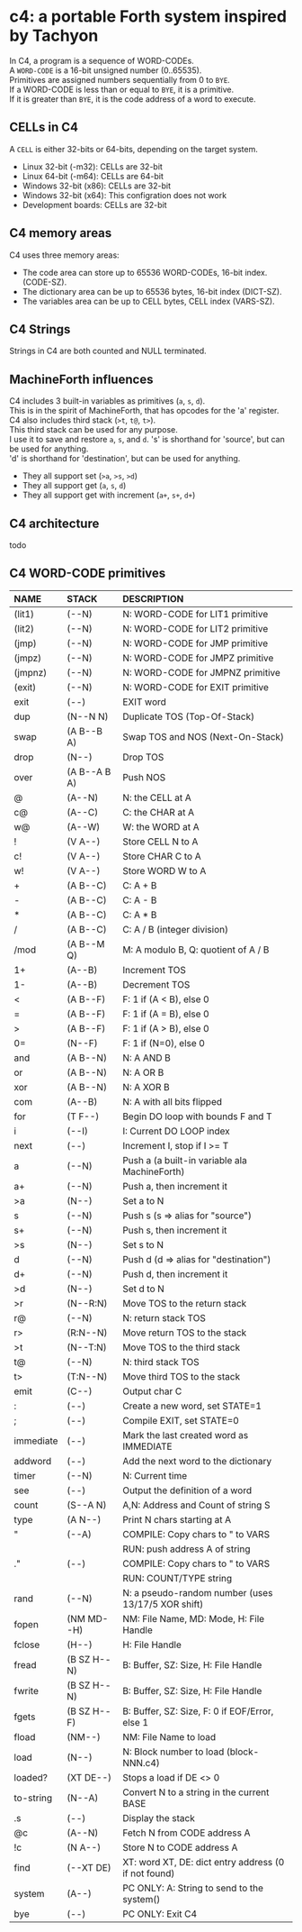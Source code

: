 # c4: a portable Forth system inspired by Tachyon

In C4, a program is a sequence of WORD-CODEs. <br/>
A `WORD-CODE` is a 16-bit unsigned number (0..65535). <br/>
Primitives are assigned numbers sequentially from 0 to `BYE`. <br/>
If a WORD-CODE is less than or equal to `BYE`, it is a primitive. <br/>
If it is greater than `BYE`, it is the code address of a word to execute. <br/>

## CELLs in C4
A `CELL` is either 32-bits or 64-bits, depending on the target system.
- Linux 32-bit (-m32): CELLs are 32-bit
- Linux 64-bit (-m64): CELLs are 64-bit
- Windows 32-bit (x86): CELLs are 32-bit
- Windows 32-bit (x64): This configration does not work
- Development boards: CELLs are 32-bit

## C4 memory areas

C4 uses three memory areas:
- The code area can store up to 65536 WORD-CODEs, 16-bit index. (CODE-SZ).
- The dictionary area can be up to 65536 bytes, 16-bit index (DICT-SZ).
- The variables area can be up to CELL bytes, CELL index (VARS-SZ).

## C4 Strings

Strings in C4 are both counted and NULL terminated.

## MachineForth influences

C4 includes 3 built-in variables as primitives (`a`, `s`, `d`). <br/>
This is in the spirit of MachineForth, that has opcodes for the 'a' register. <br/>
C4 also includes third stack (`>t`, `t@`, `t>`). <br/>
This third stack can be used for any purpose. <br/>
I use it to save and restore `a`, `s`, and `d`.
's' is shorthand for 'source', but can be used for anything. <br/>
'd' is shorthand for 'destination', but can be used for anything. <br/>
- They all support set (`>a`, `>s`, `>d`)
- They all support get (`a`, `s`, `d`)
- They all support get with increment (`a+`, `s+`, `d+`)

## C4 architecture

todo

## C4 WORD-CODE primitives

| NAME      | STACK        | DESCRIPTION |
|:--        |:--           |:-- |
| (lit1)    | (--N)        | N: WORD-CODE for LIT1 primitive |
| (lit2)    | (--N)        | N: WORD-CODE for LIT2 primitive |
| (jmp)     | (--N)        | N: WORD-CODE for JMP primitive |
| (jmpz)    | (--N)        | N: WORD-CODE for JMPZ primitive |
| (jmpnz)   | (--N)        | N: WORD-CODE for JMPNZ primitive |
| (exit)    | (--N)        | N: WORD-CODE for EXIT primitive |
| exit      | (--)         | EXIT word |
| dup       | (N--N N)     | Duplicate TOS (Top-Of-Stack) |
| swap      | (A B--B A)   | Swap TOS and NOS (Next-On-Stack) |
| drop      | (N--)        | Drop TOS |
| over      | (A B--A B A) | Push NOS |
| @         | (A--N)       | N: the CELL at A |
| c@        | (A--C)       | C: the CHAR at A |
| w@        | (A--W)       | W: the WORD at A |
| !         | (V A--)      | Store CELL N to A |
| c!        | (V A--)      | Store CHAR C to A |
| w!        | (V A--)      | Store WORD W to A |
| +         | (A B--C)     | C: A + B |
| -         | (A B--C)     | C: A - B |
| *         | (A B--C)     | C: A * B |
| /         | (A B--C)     | C: A / B (integer division) |
| /mod      | (A B--M Q)   | M: A modulo B, Q: quotient of A / B |
| 1+        | (A--B)       | Increment TOS |
| 1-        | (A--B)       | Decrement TOS |
| <         | (A B--F)     | F: 1 if (A < B), else 0 |
| =         | (A B--F)     | F: 1 if (A = B), else 0 |
| >         | (A B--F)     | F: 1 if (A > B), else 0 |
| 0=        | (N--F)       | F: 1 if (N=0), else 0 |
| and       | (A B--N)     | N: A AND B |
| or        | (A B--N)     | N: A OR  B |
| xor       | (A B--N)     | N: A XOR B |
| com       | (A--B)       | N: A with all bits flipped |
| for       | (T F--)      | Begin DO loop with bounds F and T |
| i         | (--I)        | I: Current DO LOOP index |
| next      | (--)         | Increment I, stop if I >= T |
| a         | (--N)        | Push a (a built-in variable ala MachineForth) |
| a+        | (--N)        | Push a, then increment it |
| >a        | (N--)        | Set a to N |
| s         | (--N)        | Push s (s => alias for "source") |
| s+        | (--N)        | Push s, then increment it |
| >s        | (N--)        | Set s to N |
| d         | (--N)        | Push d (d => alias for "destination") |
| d+        | (--N)        | Push d, then increment it |
| >d        | (N--)        | Set d to N |
| >r        | (N--R:N)     | Move TOS to the return stack |
| r@        | (--N)        | N: return stack TOS |
| r>        | (R:N--N)     | Move return TOS to the stack |
| >t        | (N--T:N)     | Move TOS to the third stack |
| t@        | (--N)        | N: third stack TOS |
| t>        | (T:N--N)     | Move third TOS to the stack |
| emit      | (C--)        | Output char C |
| :         | (--)         | Create a new word, set STATE=1 |
| ;         | (--)         | Compile EXIT, set STATE=0 |
| immediate | (--)         | Mark the last created word as IMMEDIATE |
| addword   | (--)         | Add the next word to the dictionary |
| timer     | (--N)        | N: Current time |
| see       | (--)         | Output the definition of a word |
| count     | (S--A N)     | A,N: Address and Count of string S |
| type      | (A N--)      | Print N chars starting at A |
| "         | (--A)        | COMPILE: Copy chars to " to VARS |
|           |              | RUN: push address A of string |
| ."        | (--)         | COMPILE: Copy chars to " to VARS |
|           |              | RUN: COUNT/TYPE string |
| rand      | (--N)        | N: a pseudo-random number (uses 13/17/5 XOR shift) |
| fopen     | (NM MD--H)   | NM: File Name, MD: Mode, H: File Handle |
| fclose    | (H--)        | H: File Handle |
| fread     | (B SZ H--N)  | B: Buffer, SZ: Size, H: File Handle |
| fwrite    | (B SZ H--N)  | B: Buffer, SZ: Size, H: File Handle |
| fgets     | (B SZ H--F)  | B: Buffer, SZ: Size, F: 0 if EOF/Error, else 1 |
| fload     | (NM--)       | NM: File Name to load |
| load      | (N--)        | N: Block number to load (block-NNN.c4) |
| loaded?   | (XT DE--)    | Stops a load if DE <> 0 |
| to-string | (N--A)       | Convert N to a string in the current BASE |
| .s        | (--)         | Display the stack |
| @c        | (A--N)       | Fetch N from CODE address A |
| !c        | (N A--)      | Store N to CODE address A |
| find      | (--XT DE)    | XT: word XT, DE: dict entry address (0 if not found) |
| system    | (A--)        | PC ONLY: A: String to send to the system() |
| bye       | (--)         | PC ONLY: Exit C4 |
